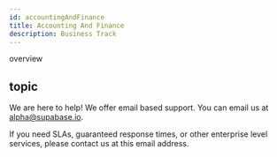 ```yaml
---
id: accountingAndFinance
title: Accounting And Finance
description: Business Track
---
```



overview
## topic
We are here to help! We offer email based support. You can email us at alpha@supabase.io.

If you need SLAs, guaranteed response times, or other enterprise level services, please contact us at this email address.